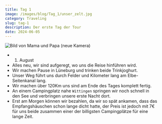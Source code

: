 ```yaml
---
title: Tag 1
image: /images/blog/Tag_1/unser_zelt.jpg
category: Traveling
slug: tag-1
description: Der erste Tag der Tour
date: 2024-06-05
---
```


![Bild von Mama und Papa (neue Kamera)](/images/blog/Tag_1/mama_und_papa.jpg)
- 1. August
- Alles neu, wir sind aufgeregt, wo uns die Reise hinführen wird.
- Wir machen Pause in Lüneburg und trinken beide Trinkjoghurt.
- Unser Weg führt uns durch Felder und Kilometer lang am Elbe-Seitenkanal lang.
- Wir machen über 120Km uns sind am Ende des Tages komplett fertig.
- An einem Campingplatz nahe `Wittingen` springen wir noch schnell in den See und verbringen unsere erste Nacht dort.
- Erst am Morgen können wir bezahlen, da wir so spät ankamen, dass das Empfangshäuschen schon lange dicht hatte, der Preis ist jedoch mit 7€ für uns beide zusammen einer der billigsten Campingplätze für eine lange Zeit.
